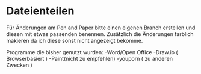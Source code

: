 # Dateienteilen

Für Änderungen am Pen and Paper bitte einen eigenen Branch erstellen und diesen mit etwas passenden benennen. Zusätzlich die Änderungen farblich makieren da ich diese sonst nicht angezeigt bekomme.

Programme die bisher genutzt wurden: 
-Word/Open Office -Draw.io ( Browserbasiert ) 
-Paint(nicht zu empfehlen) 
-youporn ( zu anderen Zwecken )
